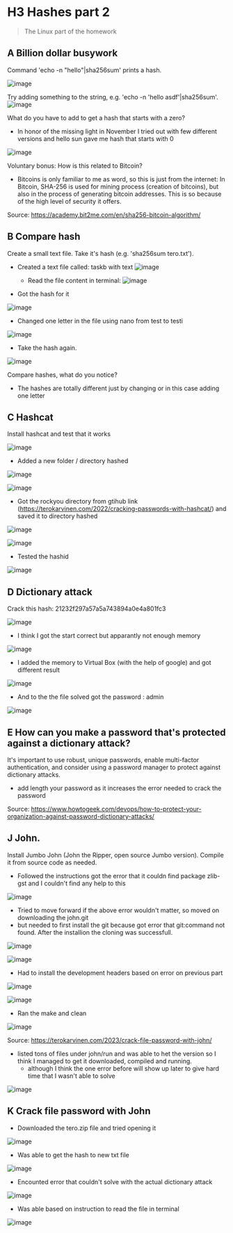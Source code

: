 # H3 Hashes part 2
> The Linux part of the homework

## A Billion dollar busywork
Command 'echo -n "hello"|sha256sum' prints a hash. 

![image](https://github.com/user-attachments/assets/261f2eb1-8f5d-4973-a94a-e485265abb16)

Try adding something to the string, e.g. 'echo -n 'hello asdf'|sha256sum'. 
![image](https://github.com/user-attachments/assets/bf6698ed-a9b1-4a8a-b430-60340fe25e26)

What do you have to add to get a hash that starts with a zero? 
* In honor of the missing light in November I tried out with few different versions and hello sun gave me hash that starts with 0
  
![image](https://github.com/user-attachments/assets/d1e2a69e-f673-4698-a497-ca8771d1dc53)

Voluntary bonus: How is this related to Bitcoin? 
* Bitcoins is only familiar to me as word, so this is just from the internet: In Bitcoin, SHA-256 is used for mining process (creation of bitcoins), but also in the process of generating bitcoin addresses. This is so because of the high level of security it offers.

Source: https://academy.bit2me.com/en/sha256-bitcoin-algorithm/

## B Compare hash 

Create a small text file. Take it's hash (e.g. 'sha256sum tero.txt'). 
* Created a text file called: taskb with text ![image](https://github.com/user-attachments/assets/f189712d-64bc-4f21-8532-7fb0624669b1)
  
  * Read the file content in terminal: ![image](https://github.com/user-attachments/assets/7fd30b9e-f30d-46f7-a77f-977739a2d9e2)
* Got the hash for it
  
![image](https://github.com/user-attachments/assets/07e80c55-d0f9-417a-a2f9-c568662fea51)
 
* Changed one letter in the file using nano from test to testi
  
![image](https://github.com/user-attachments/assets/051387ca-197b-4dbb-8c22-86bf9b5cda02)
 
* Take the hash again.
  
![image](https://github.com/user-attachments/assets/d2bbef6d-09dd-4343-814a-3570d6d5fb65)

Compare hashes, what do you notice?
* The hashes are totally different just by changing or in this case adding one letter

## C Hashcat 

Install hashcat and test that it works

![image](https://github.com/user-attachments/assets/112804bf-c363-4b97-82c7-e83e81589fb2)

* Added a new folder / directory hashed

![image](https://github.com/user-attachments/assets/75bd8bb2-4a9f-4dba-9840-b6d619dd994f)

![image](https://github.com/user-attachments/assets/c9bff60d-24ed-4bb2-a6c5-0d74da27f350)

* Got the rockyou directory from gtihub link (https://terokarvinen.com/2022/cracking-passwords-with-hashcat/) and saved it to directory hashed

![image](https://github.com/user-attachments/assets/f3272f3a-a3ab-426a-b3c7-4c546797ed7f)

![image](https://github.com/user-attachments/assets/52e9bb11-84cc-44bf-bf43-5e0bef73ecc9)

* Tested the hashid

![image](https://github.com/user-attachments/assets/5a4d912c-26c1-4dd7-84e2-0dde0ab51d17)

## D Dictionary attack 

Crack this hash: 21232f297a57a5a743894a0e4a801fc3

![image](https://github.com/user-attachments/assets/58583bb5-2ea6-4fc8-a0f2-57d3f287654c)

* I think I got the start correct but apparantly not enough memory
  
![image](https://github.com/user-attachments/assets/63db614d-d17f-4ff7-bd6f-461c64e56ce9)

* I added the memory to Virtual Box (with the help of google) and got different result
  
![image](https://github.com/user-attachments/assets/2f4d1217-2975-4a84-af51-6435ef5d0cd9)

* And to the the file solved got the password : admin

![image](https://github.com/user-attachments/assets/cd508f7c-fcac-4f16-a090-1a8e6aa083ec)

## E How can you make a password that's protected against a dictionary attack?

It's important to use robust, unique passwords, enable multi-factor authentication, and consider using a password manager to protect against dictionary attacks.
* add length your password as it increases the error needed to crack the password
  
Source: https://www.howtogeek.com/devops/how-to-protect-your-organization-against-password-dictionary-attacks/

## J John. 

Install Jumbo John (John the Ripper, open source Jumbo version). Compile it from source code as needed. 

* Followed the instructions got the error that it couldn find package zlib-gst and I couldn't find any help to this

![image](https://github.com/user-attachments/assets/f075895a-8152-490b-98e7-c3e2599b640d)

* Tried to move forward if the above error wouldn't matter, so moved on downloading the john.git
* but needed to first install the git because got error that git:command not found. After the installion the cloning was successfull.

![image](https://github.com/user-attachments/assets/b073af7a-e0bc-42d1-a844-b2f9393f0ee7)

![image](https://github.com/user-attachments/assets/25b91e68-e568-4e5d-95cd-b45a568e111d)

* Had to install the development headers based on error on previous part

![image](https://github.com/user-attachments/assets/0ff8075c-c9dc-4021-b986-dac5b0c4868a)

![image](https://github.com/user-attachments/assets/c9a8f477-9030-4b5a-9bc6-4ea25316d316)

* Ran the make and clean

![image](https://github.com/user-attachments/assets/67b603c0-4d09-4333-8208-7cdd450a49f2)

  
Source: https://terokarvinen.com/2023/crack-file-password-with-john/

* listed tons of files under john/run and was able to het the version so I think I managed to get it downloaded, compiled and running.
  * although I think the one error before will show up later to give hard time that I wasn't able to solve

![image](https://github.com/user-attachments/assets/37587ad1-95e7-42be-9093-f11538032ad8)


## K Crack file password with John

* Downloaded the tero.zip file and tried opening it

![image](https://github.com/user-attachments/assets/5de2ed06-3f90-4512-a570-ef158b54a1d3)

* Was able to get the hash to new txt file

![image](https://github.com/user-attachments/assets/d049098b-68b5-4c0a-99ff-6ac5e2c637f4)

* Encounted error that couldn't solve with the actual dictionary attack

![image](https://github.com/user-attachments/assets/3d626077-0469-48ac-8e06-a8bb118aa368)

* Was able based on instruction to read the file in terminal

![image](https://github.com/user-attachments/assets/c906a021-b611-46a5-b193-ce007de7362c)


